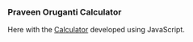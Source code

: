 ### Praveen Oruganti Calculator

Here with the [Calculator](https://praveenorugantitech.github.io/praveenorugantitech-javascript/0_Projects/praveenorugantitech-calculator) developed using JavaScript.




